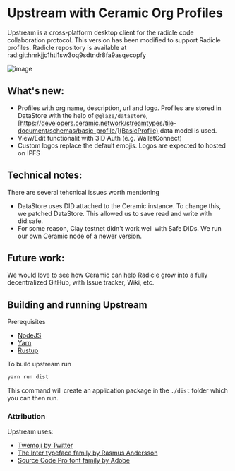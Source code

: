 # Upstream with Ceramic Org Profiles

Upstream is a cross-platform desktop client for the radicle code collaboration
protocol. This version has been modified to support Radicle profiles. Radicle repository is available at rad:git:hnrkjjc1hti1sw3oq9sdtndr8fa9asqecopfy

![image](https://user-images.githubusercontent.com/4420479/138189305-cd1fd807-e933-4efc-9b7f-11aa9c57a84c.png)

## What's new:
- Profiles with org name, description, url and logo. Profiles are stored in DataStore with the help of `@glaze/datastore`, [https://developers.ceramic.network/streamtypes/tile-document/schemas/basic-profile/](BasicProfile) data model is used.
- View/Edit functionalit with 3ID Auth (e.g. WalletConnect)
- Custom logos replace the default emojis. Logos are expected to hosted on IPFS

## Technical notes:

There are several tehcnical issues worth mentioning

- DataStore uses DID attached to the Ceramic instance. To change this, we patched DataStore. This allowed us to save read and write with did:safe.
- For some reason, Clay testnet didn't work well with Safe DIDs. We run our own Ceramic node of a newer version.

## Future work:

We would love to see how Ceramic can help Radicle grow into a fully decentralized GitHub, with Issue tracker, Wiki, etc.

## Building and running Upstream

Prerequisites

* [NodeJS](https://nodejs.org/en/)
* [Yarn](https://yarnpkg.com/getting-started/install)
* [Rustup](https://github.com/rust-lang/rustup)

To build upstream run

```bash
yarn run dist
```

This command will create an application package in the `./dist` folder which
you can then run.

### Attribution

Upstream uses:
  - [Twemoji by Twitter][tw]
  - [The Inter typeface family by Rasmus Andersson][ra]
  - [Source Code Pro font family by Adobe][so]


[ba]: https://badge.buildkite.com/4fb43c6b471ab7cc26509eae235b0e4bbbaace11cc1848eae6.svg?branch=master
[co]: docs/contributing.md
[de]: docs/development.md
[pr]: proxy
[ra]: https://rsms.me/inter
[rc]: https://radicle.community
[ru]: https://www.rust-lang.org
[rw]: https://radicle.xyz/downloads.html
[so]: https://adobe-fonts.github.io/source-code-pro
[st]: https://buildkite.com/monadic/radicle-upstream
[sv]: https://svelte.dev
[tw]: https://twemoji.twitter.com
[ui]: ui
